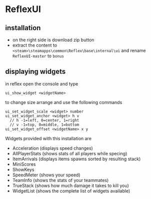 # ReflexUI

## installation
- on the right side is download zip button
- extract the content to `<steam>\steamapps\common\Reflex\base\internal\ui` and rename `ReflexUI-master` to `bonus`

## displaying widgets
in reflex open the console and type
```
ui_show_widget <widgetName>
```
to change size arrange and use the following commands
```
ui_set_widget_scale <widget> number
ui_set_widget_anchor <widget> h v
  // h -1=left, 0=center, 1=right
  // v -1=top, 0=middle, 1=bottom
ui_set_widget_offset <widgetName> x y
```

Widgets provided with this installation are

- Acceleration (displays speed changes)
- AllPlayerStats (shows stats of all players while specing)
- ItemArrivals (displays items spawns sorted by resulting stack)
- MiniScores
- ShowKeys
- SpeedMeter (shows your speed)
- TeamInfo (shows the stats of your teammates)
- TrueStack (shows how much damage it takes to kill you)
- WidgetList (shows the complete list of widgets available)
